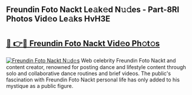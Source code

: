 ## Freundin Foto Nackt Le𝚊k𝚎d N𝚞𝚍es - Part-8RI Photos Vid𝚎o Le𝚊ks HvH3E

# <h2><a href="http://fb06ih.evod.top/?m=Freundin+Foto+Nackt">🔗 👉🔴 Freundin Foto Nackt Vid𝚎o Ph𝚘t𝚘s</a></h2>

[![Freundin Foto Nackt N𝚞d𝚎s](https://i.imgur.com/8V9OHl7.gif)](http://fb06ih.evod.top/?m=Freundin+Foto+Nackt)
Web celebrity Freundin Foto Nackt and content creator, renowned for posting dance and lifestyle content through solo and collaborative dance routines and brief videos. The public's fascination with Freundin Foto Nackt personal life has only added to his mystique as a public figure. 
